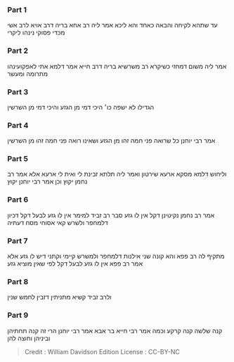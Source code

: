
### Part 1
עד שתהא לקיחה והבאה כאחד והא ליכא אמר ליה רב אחא בריה דרב אויא לרב אשי מכדי פסוקי נינהו ליקרי

### Part 2
אמר ליה משום דמחזי כשיקרא רב משרשיא בריה דרב חייא אמר דלמא אתי לאפקועינהו מתרומה ומעשר

### Part 3
הגדילו לא ישפה כו׳ היכי דמי מן הגזע והיכי דמי מן השרשין

### Part 4
אמר רבי יוחנן כל שרואה פני חמה זהו מן הגזע ושאינו רואה פני חמה זהו מן השרשין

### Part 5
וליחוש דלמא מסקא ארעא שירטון ואמר ליה תלתא זבינת לי ואית לי ארעא אלא אמר רב נחמן יקוץ וכן אמר רבי יוחנן יקוץ

### Part 6
אמר רב נחמן נקיטינן דקל אין לו גזע סבר רב זביד למימר אין לו גזע לבעל דקל דכיון דלמחפר ולשרש קאי אסוחי מסח דעתיה

### Part 7
מתקיף לה רב פפא והא קונה שני אילנות דלמחפר ולמשרש קיימי וקתני דיש לו גזע אלא אמר רב פפא אין לו גזע לבעל דקל לפי שאין מוציא גזע

### Part 8
ולרב זביד קשיא מתניתין דזבין לחמש שנין

### Part 9
קנה שלשה קנה קרקע וכמה אמר רבי חייא בר אבא אמר רבי יוחנן הרי זה קנה תחתיהן וביניהן וחוצה להן

>Credit : William Davidson Edition
>License : CC-BY-NC